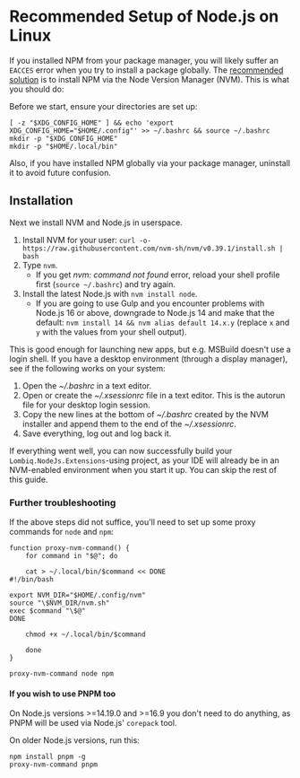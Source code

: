 # Recommended Setup of Node.js on Linux

If you installed NPM from your package manager, you will likely suffer an `EACCES` error when you try to install a package globally. The [recommended solution](https://docs.npmjs.com/resolving-eacces-permissions-errors-when-installing-packages-globally/#reinstall-npm-with-a-node-version-manager) is to install NPM via the Node Version Manager (NVM). This is what you should do:

Before we start, ensure your directories are set up:

```shell
[ -z "$XDG_CONFIG_HOME" ] && echo 'export XDG_CONFIG_HOME="$HOME/.config"' >> ~/.bashrc && source ~/.bashrc
mkdir -p "$XDG_CONFIG_HOME"
mkdir -p "$HOME/.local/bin"
```

Also, if you have installed NPM globally via your package manager, uninstall it to avoid future confusion.

## Installation

Next we install NVM and Node.js in userspace.

1. Install NVM for your user: `curl -o- https://raw.githubusercontent.com/nvm-sh/nvm/v0.39.1/install.sh | bash`
2. Type `nvm`.
    - If you get _nvm: command not found_ error, reload your shell profile first (`source ~/.bashrc`) and try again.
3. Install the latest Node.js with `nvm install node`.
    - If you are going to use Gulp and you encounter problems with Node.js 16 or above, downgrade to Node.js 14 and make that the default: `nvm install 14 && nvm alias default 14.x.y` (replace `x` and `y` with the values from your shell output).

This is good enough for launching new apps, but e.g. MSBuild doesn't use a login shell. If you have a desktop environment (through a display manager), see if the following works on your system:

1. Open the _~/.bashrc_ in a text editor.
2. Open or create the _~/.xsessionrc_ file in a text editor. This is the autorun file for your desktop login session.
3. Copy the new lines at the bottom of _~/.bashrc_ created by the NVM installer and append them to the end of the _~/.xsessionrc_.
4. Save everything, log out and log back it.

If everything went well, you can now successfully build your `Lombiq.NodeJs.Extensions`-using project, as your IDE will already be in an NVM-enabled environment when you start it up. You can skip the rest of this guide.

### Further troubleshooting

If the above steps did not suffice, you'll need to set up some proxy commands for `node` and `npm`:

```shell
function proxy-nvm-command() {
    for command in "$@"; do
    
    cat > ~/.local/bin/$command << DONE
#!/bin/bash

export NVM_DIR="$HOME/.config/nvm"
source "\$NVM_DIR/nvm.sh"
exec $command "\$@"
DONE

    chmod +x ~/.local/bin/$command
    
    done
}

proxy-nvm-command node npm
```

#### If you wish to use PNPM too

On Node.js versions >=14.19.0 and >=16.9 you don't need to do anything, as PNPM will be used via Node.js' `corepack` tool.

On older Node.js versions, run this:

```shell
npm install pnpm -g
proxy-nvm-command pnpm
```
